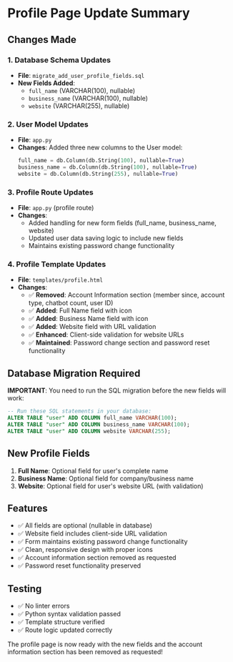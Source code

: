 # Profile Page Update Summary

## Changes Made

### 1. Database Schema Updates
- **File**: `migrate_add_user_profile_fields.sql`
- **New Fields Added**:
  - `full_name` (VARCHAR(100), nullable)
  - `business_name` (VARCHAR(100), nullable) 
  - `website` (VARCHAR(255), nullable)

### 2. User Model Updates
- **File**: `app.py`
- **Changes**: Added three new columns to the User model:
  ```python
  full_name = db.Column(db.String(100), nullable=True)
  business_name = db.Column(db.String(100), nullable=True)
  website = db.Column(db.String(255), nullable=True)
  ```

### 3. Profile Route Updates
- **File**: `app.py` (profile route)
- **Changes**: 
  - Added handling for new form fields (full_name, business_name, website)
  - Updated user data saving logic to include new fields
  - Maintains existing password change functionality

### 4. Profile Template Updates
- **File**: `templates/profile.html`
- **Changes**:
  - ✅ **Removed**: Account Information section (member since, account type, chatbot count, user ID)
  - ✅ **Added**: Full Name field with icon
  - ✅ **Added**: Business Name field with icon
  - ✅ **Added**: Website field with URL validation
  - ✅ **Enhanced**: Client-side validation for website URLs
  - ✅ **Maintained**: Password change section and password reset functionality

## Database Migration Required

**IMPORTANT**: You need to run the SQL migration before the new fields will work:

```sql
-- Run these SQL statements in your database:
ALTER TABLE "user" ADD COLUMN full_name VARCHAR(100);
ALTER TABLE "user" ADD COLUMN business_name VARCHAR(100);
ALTER TABLE "user" ADD COLUMN website VARCHAR(255);
```

## New Profile Fields

1. **Full Name**: Optional field for user's complete name
2. **Business Name**: Optional field for company/business name
3. **Website**: Optional field for user's website URL (with validation)

## Features

- ✅ All fields are optional (nullable in database)
- ✅ Website field includes client-side URL validation
- ✅ Form maintains existing password change functionality
- ✅ Clean, responsive design with proper icons
- ✅ Account information section removed as requested
- ✅ Password reset functionality preserved

## Testing

- ✅ No linter errors
- ✅ Python syntax validation passed
- ✅ Template structure verified
- ✅ Route logic updated correctly

The profile page is now ready with the new fields and the account information section has been removed as requested!
